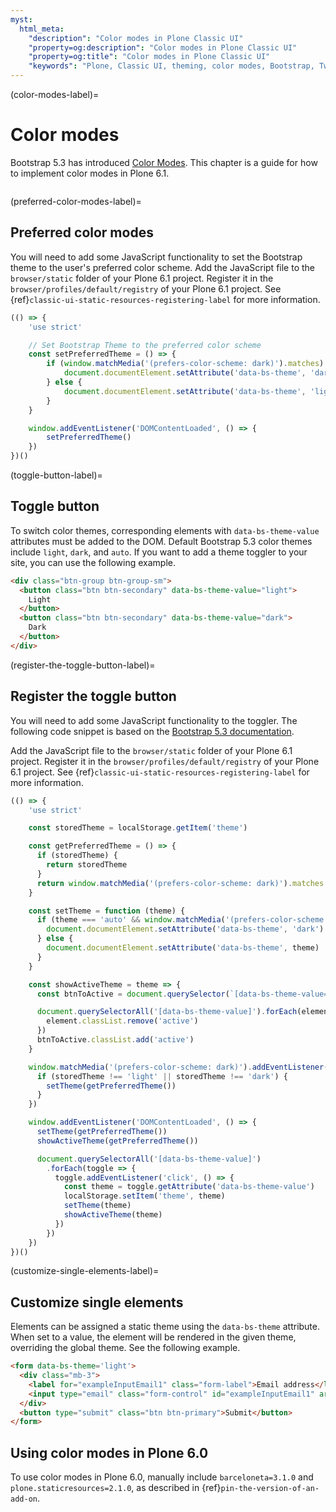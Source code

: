 ```yaml
---
myst:
  html_meta:
    "description": "Color modes in Plone Classic UI"
    "property=og:description": "Color modes in Plone Classic UI"
    "property=og:title": "Color modes in Plone Classic UI"
    "keywords": "Plone, Classic UI, theming, color modes, Bootstrap, Twitter"
---
```


(color-modes-label)=

# Color modes

Bootstrap 5.3 has introduced [Color Modes](https://getbootstrap.com/docs/5.3/customize/color-modes/).
This chapter is a guide for how to implement color modes in Plone 6.1.

```{versionadded} Plone 6.1
```



(preferred-color-modes-label)=

## Preferred color modes

You will need to add some JavaScript functionality to set the Bootstrap theme to the user's preferred color scheme.
Add the JavaScript file to the `browser/static` folder of your Plone 6.1 project.
Register it in the `browser/profiles/default/registry` of your Plone 6.1 project.
See {ref}`classic-ui-static-resources-registering-label` for more information.

```js
(() => {
    'use strict'

    // Set Bootstrap Theme to the preferred color scheme
    const setPreferredTheme = () => {
        if (window.matchMedia('(prefers-color-scheme: dark)').matches) {
            document.documentElement.setAttribute('data-bs-theme', 'dark')
        } else {
            document.documentElement.setAttribute('data-bs-theme', 'light')
        }
    }

    window.addEventListener('DOMContentLoaded', () => {
        setPreferredTheme()
    })
})()
```


(toggle-button-label)=

## Toggle button

To switch color themes, corresponding elements with `data-bs-theme-value` attributes must be added to the DOM.
Default Bootstrap 5.3 color themes include `light`, `dark`, and `auto`.
If you want to add a theme toggler to your site, you can use the following example.

```html
<div class="btn-group btn-group-sm">
  <button class="btn btn-secondary" data-bs-theme-value="light">
    Light
  </button>
  <button class="btn btn-secondary" data-bs-theme-value="dark">
    Dark
  </button>
</div>
```


(register-the-toggle-button-label)=

## Register the toggle button

You will need to add some JavaScript functionality to the toggler.
The following code snippet is based on the [Bootstrap 5.3 documentation](https://getbootstrap.com/docs/5.3/customize/color-modes/#javascript).

Add the JavaScript file to the `browser/static` folder of your Plone 6.1 project.
Register it in the `browser/profiles/default/registry` of your Plone 6.1 project.
See {ref}`classic-ui-static-resources-registering-label` for more information.

```js
(() => {
    'use strict'

    const storedTheme = localStorage.getItem('theme')

    const getPreferredTheme = () => {
      if (storedTheme) {
        return storedTheme
      }
      return window.matchMedia('(prefers-color-scheme: dark)').matches ? 'dark' : 'light'
    }

    const setTheme = function (theme) {
      if (theme === 'auto' && window.matchMedia('(prefers-color-scheme: dark)').matches) {
        document.documentElement.setAttribute('data-bs-theme', 'dark')
      } else {
        document.documentElement.setAttribute('data-bs-theme', theme)
      }
    }

    const showActiveTheme = theme => {
      const btnToActive = document.querySelector(`[data-bs-theme-value="${theme}"]`)

      document.querySelectorAll('[data-bs-theme-value]').forEach(element => {
        element.classList.remove('active')
      })
      btnToActive.classList.add('active')
    }

    window.matchMedia('(prefers-color-scheme: dark)').addEventListener('change', () => {
      if (storedTheme !== 'light' || storedTheme !== 'dark') {
        setTheme(getPreferredTheme())
      }
    })

    window.addEventListener('DOMContentLoaded', () => {
      setTheme(getPreferredTheme())
      showActiveTheme(getPreferredTheme())

      document.querySelectorAll('[data-bs-theme-value]')
        .forEach(toggle => {
          toggle.addEventListener('click', () => {
            const theme = toggle.getAttribute('data-bs-theme-value')
            localStorage.setItem('theme', theme)
            setTheme(theme)
            showActiveTheme(theme)
          })
        })
    })
})()
```


(customize-single-elements-label)=

## Customize single elements

Elements can be assigned a static theme using the `data-bs-theme` attribute.
When set to a value, the element will be rendered in the given theme, overriding the global theme.
See the following example.

```html
<form data-bs-theme='light'>
  <div class="mb-3">
    <label for="exampleInputEmail1" class="form-label">Email address</label>
    <input type="email" class="form-control" id="exampleInputEmail1" aria-describedby="emailHelp">
  </div>
  <button type="submit" class="btn btn-primary">Submit</button>
</form>
```

## Using color modes in Plone 6.0

To use color modes in Plone 6.0, manually include `barceloneta=3.1.0` and `plone.staticresources=2.1.0`, as described in {ref}`pin-the-version-of-an-add-on`.
